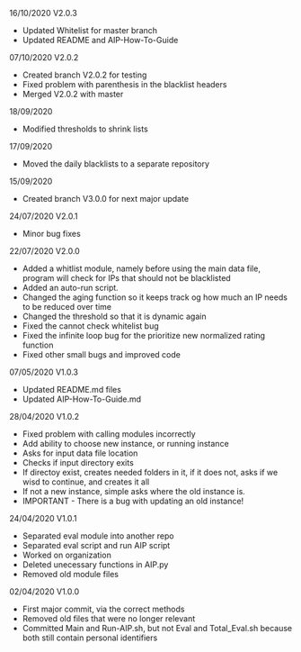 16/10/2020
V2.0.3
- Updated Whitelist for master branch
- Updated README and AIP-How-To-Guide

07/10/2020
V2.0.2
- Created branch V2.0.2 for testing
- Fixed problem with parenthesis in the blacklist headers
- Merged V2.0.2 with master

18/09/2020
- Modified thresholds to shrink lists

17/09/2020
- Moved the daily blacklists to a separate repository

15/09/2020
- Created branch V3.0.0 for next major update

24/07/2020
V2.0.1
- Minor bug fixes

22/07/2020
V2.0.0
- Added a whitlist module, namely before using the main data file, program will check for IPs that should not be blacklisted
- Added an auto-run script.
- Changed the aging function so it keeps track og how much an IP needs to be reduced over time
- Changed the threshold so that it is dynamic again
- Fixed the cannot check whitelist bug
- Fixed the infinite loop bug for the prioritize new normalized rating function
- Fixed other small bugs and improved code

07/05/2020
V1.0.3
- Updated README.md files
- Updated AIP-How-To-Guide.md

28/04/2020
V1.0.2
- Fixed problem with calling modules incorrectly
- Add ability to choose new instance, or running instance
- Asks for input data file location
- Checks if input directory exits
- If directoy exist, creates needed folders in it, if it does not, asks if we wisd to continue, and creates it all
- If not a new instance, simple asks where the old instance is.
- IMPORTANT - There is a bug with updating an old instance!

24/04/2020
V1.0.1
- Separated eval module into another repo
- Separated eval script and run AIP script
- Worked on organization
- Deleted unecessary functions in AIP.py
- Removed old module files

02/04/2020
V1.0.0
- First major commit, via the correct methods
- Removed old files that were no longer relevant
- Committed Main and Run-AIP.sh, but not Eval and Total_Eval.sh because both still contain personal identifiers
